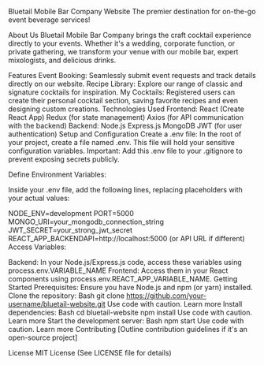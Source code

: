 Bluetail Mobile Bar Company Website
The premier destination for on-the-go event beverage services!

About Us
Bluetail Mobile Bar Company brings the craft cocktail experience directly to your events. Whether it's a wedding, corporate function, or private gathering, we transform your venue with our mobile bar, expert mixologists, and delicious drinks.

Features
Event Booking: Seamlessly submit event requests and track details directly on our website.
Recipe Library: Explore our range of classic and signature cocktails for inspiration.
My Cocktails: Registered users can create their personal cocktail section, saving favorite recipes and even designing custom creations.
Technologies Used
Frontend:
React (Create React App)
Redux (for state management)
Axios (for API communication with the backend)
Backend:
Node.js
Express.js
MongoDB
JWT (for user authentication)
Setup and Configuration
Create a .env file:
In the root of your project, create a file named .env. This file will hold your sensitive configuration variables. Important: Add this .env file to your .gitignore to prevent exposing secrets publicly.

Define Environment Variables:

Inside your .env file,  add the following lines, replacing placeholders with your actual values:

NODE_ENV=development 
PORT=5000 
MONGO_URI=your_mongodb_connection_string 
JWT_SECRET=your_strong_jwt_secret
REACT_APP_BACKENDAPI=http://localhost:5000 (or API URL if different)
Access Variables:

Backend: In your Node.js/Express.js code, access these variables using process.env.VARIABLE_NAME
Frontend: Access them in your React components using process.env.REACT_APP_VARIABLE_NAME.
Getting Started
Prerequisites:
Ensure you have Node.js and npm (or yarn) installed.
Clone the repository:
Bash
git clone https://github.com/your-username/bluetail-website.git
Use code with caution. Learn more
Install dependencies:
Bash
cd bluetail-website
npm install 
Use code with caution. Learn more
Start the development server:
Bash
npm start
Use code with caution. Learn more
Contributing
[Outline contribution guidelines if it's an open-source project]

License
MIT License (See LICENSE file for details)